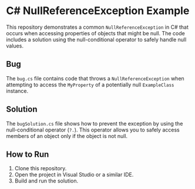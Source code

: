 # C# NullReferenceException Example

This repository demonstrates a common `NullReferenceException` in C# that occurs when accessing properties of objects that might be null.  The code includes a solution using the null-conditional operator to safely handle null values.

## Bug
The `bug.cs` file contains code that throws a `NullReferenceException` when attempting to access the `MyProperty` of a potentially null `ExampleClass` instance.

## Solution
The `bugSolution.cs` file shows how to prevent the exception by using the null-conditional operator (`?.`). This operator allows you to safely access members of an object only if the object is not null. 

## How to Run
1. Clone this repository.
2. Open the project in Visual Studio or a similar IDE.
3. Build and run the solution.